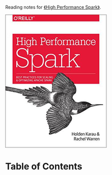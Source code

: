 Reading notes for [《High Performance Spark》](https://book.douban.com/subject/26761862/).

![](img/cover.jpg)

# Table of Contents 

